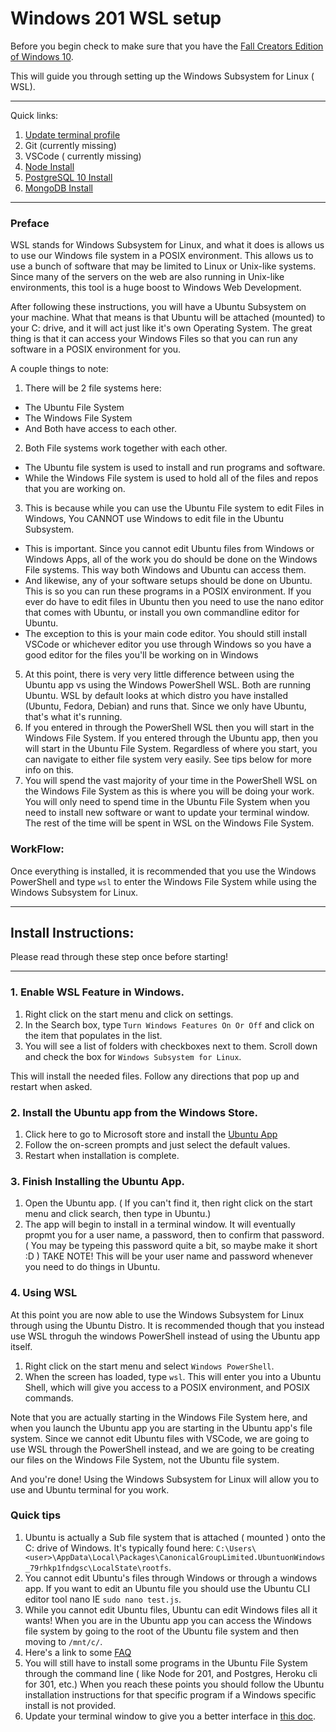 # Windows 201 WSL setup

Before you begin check to make sure that you have the [Fall Creators Edition of Windows 10](https://support.microsoft.com/en-us/help/4028685/windows-10-get-the-fall-creators-update).

This will guide you through setting up the Windows Subsystem for Linux ( WSL).

--- 

Quick links:

1. [Update terminal profile](https://gist.github.com/michaeltreat/56bc49f1dd61427cb3d9424c774a2486)
2. Git (currently missing)
3. VSCode ( currently missing)
4. [Node Install](https://gist.github.com/michaeltreat/2219f2e4126b7c4417017a4504220dc7)
5. [PostgreSQL 10 Install](https://gist.github.com/michaeltreat/40a2f444d8ff6c89af958733448da093)
6. [MongoDB Install](https://gist.github.com/michaeltreat/a6d73f6a0fff6dadf3ea6a472191eb61)

---

### Preface

WSL stands for Windows Subsystem for Linux, and what it does is allows us to use our Windows file system in a POSIX environment. This allows us to use a bunch of software that may be limited to Linux or Unix-like systems. Since many of the servers on the web are also running in Unix-like environments, this tool is a huge boost to Windows Web Development. 

After following these instructions, you will have a Ubuntu Subsystem on your machine. What that means is that Ubuntu will be attached (mounted) to your C: drive, and it will act just like it's own Operating System. The great thing is that it can access your Windows Files so that you can run any software in a POSIX environment for you.

A couple things to note:

1. There will be 2 file systems here: 
  - The Ubuntu File System
  - The Windows File System
  - And Both have access to each other.
2. Both File systems work together with each other.
  - The Ubuntu file system is used to install and run programs and software.
  - While the Windows File system is used to hold all of the files and repos that you are working on. 
3. This is because while you can use the Ubuntu File system to edit Files in Windows, You CANNOT use Windows to edit file in the Ubuntu Subsystem.
  - This is important. Since you cannot edit Ubuntu files from Windows or Windows Apps, all of the work you do should be done on the Windows File systems. This way both Windows and Ubuntu can access them.
  - And likewise, any of your software setups should be done on Ubuntu. This is so you can run these programs in a POSIX environment. If you ever do have to edit files in Ubuntu then you need to use the nano editor that comes with Ubuntu, or install you own commandline editor for Ubuntu.
  - The exception to this is your main code editor. You should still install VSCode or whichever editor you use through Windows so you have a good editor for the files you'll be working on in Windows
5. At this point, there is very very little difference between using the Ubuntu app vs using the Windows PowerShell WSL. Both are running Ubuntu. WSL by default looks at which distro you have installed (Ubuntu, Fedora, Debian) and runs that. Since we only have Ubuntu, that's what it's running.
6. If you entered in through the PowerShell WSL then you will start in the Windows File System. If you entered through the Ubuntu app, then you will start in the Ubuntu File System. Regardless of where you start, you can navigate to either file system very easily. See tips below for more info on this.
6. You will spend the vast majority of your time in the PowerShell WSL on the Windows File System as this is where you will be doing your work. You will only need to spend time in the Ubuntu File System when you need to install new software or want to update your terminal window. The rest of the time will be spent in WSL on the Windows File System.

### WorkFlow:

Once everything is installed, it is recommended that you use the Windows PowerShell and type `wsl` to enter the Windows File System while using the Windows Subsystem for Linux.

---

## Install Instructions:

Please read through these step once before starting!

---
### 1. Enable WSL Feature in Windows.

1. Right click on the start menu and click on settings.
2. In the Search box, type `Turn Windows Features On Or Off` and click on the item that populates in the list.
3. You will see a list of folders with checkboxes next to them. Scroll down and check the box for `Windows Subsystem for Linux`.

This will install the needed files. Follow any directions that pop up and restart when asked.

### 2. Install the Ubuntu app from the Windows Store.

1. Click here to go to Microsoft store and install the [Ubuntu App](https://www.microsoft.com/en-us/store/p/ubuntu/9nblggh4msv6?activetab=pivot%3aoverviewtab)
2. Follow the on-screen prompts and just select the default values.
3. Restart when installation is complete.

### 3. Finish Installing the Ubuntu App.

1. Open the Ubuntu app. ( If you can't find it, then right click on the start menu and click search, then type in Ubuntu.)
2. The app will begin to install in a terminal window. It will eventually propmt you for a user name, a password, then to confirm that password. ( You may be typeing this password quite a bit, so maybe make it short :D ) TAKE NOTE! This will be your user name and password whenever you need to do things in Ubuntu. 

### 4. Using WSL

At this point you are now able to use the Windows Subsystem for Linux through using the Ubuntu Distro. It is recommended though that you instead use WSL throguh the windows PowerShell instead of using the Ubuntu app itself. 

1. Right click on the start menu and select `Windows PowerShell`. 
2. When the screen has loaded, type `wsl`. This will enter you into a Ubuntu Shell, which will give you access to a POSIX environment, and POSIX commands. 

Note that you are actually starting in the Windows File System here, and when you launch the Ubuntu app you are starting in the Ubuntu app's file system. Since we cannot edit Ubuntu files with VSCode, we are going to use WSL through the PowerShell instead, and we are going to be creating our files on the Windows File System, not the Ubuntu file system.

And you're done! Using the Windows Subsystem for Linux will allow you to use and Ubuntu terminal for you work.


### Quick tips

1. Ubuntu is actually a Sub file system that is attached ( mounted ) onto the C: drive of Windows. It's typically found here: 
`C:\Users\<user>\AppData\Local\Packages\CanonicalGroupLimited.UbuntuonWindows_79rhkp1fndgsc\LocalState\rootfs`.
2. You cannot edit Ubuntu's files through Windows or through a windows app. If you want to edit an Ubuntu file you should use the Ubuntu CLI editor tool nano IE `sudo nano test.js`.
3. While you cannot edit Ubuntu files, Ubuntu can edit Windows files all it wants! When you are in the Ubuntu app you can access the Windows file system by going to the root of the Ubuntu file system and then moving to `/mnt/c/`.
4. Here's a link to some [FAQ](https://docs.microsoft.com/en-us/windows/wsl/faq)
5. You will still have to install some programs in the Ubuntu File System through the command line ( like Node for 201, and Postgres, Heroku cli for 301, etc.) When you reach these points you should follow the Ubuntu installation instructions for that specific program if a Windows specific install is not provided.
6. Update your terminal window to give you a better interface in [this doc](https://gist.github.com/michaeltreat/56bc49f1dd61427cb3d9424c774a2486).
